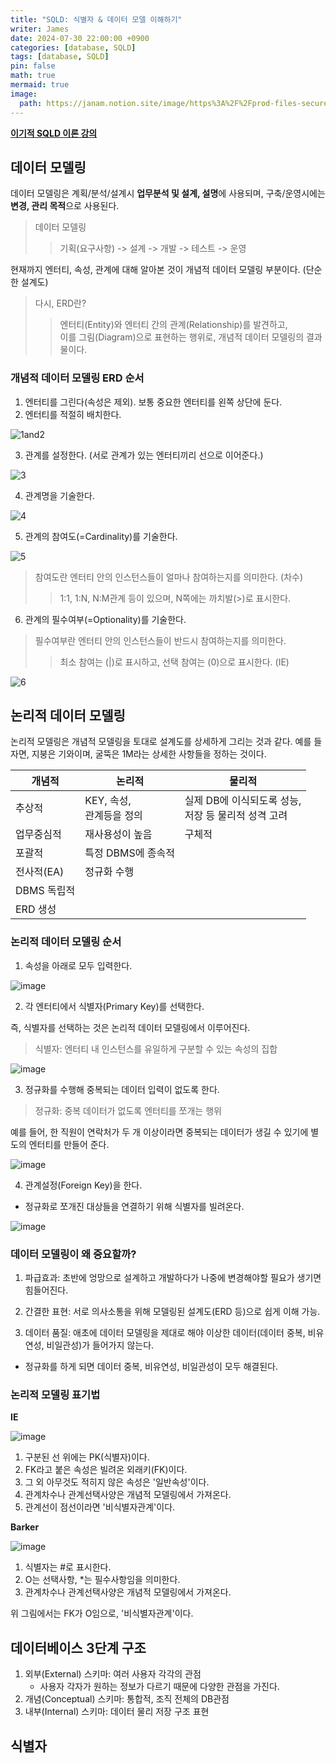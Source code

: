 ```yaml
---
title: "SQLD: 식별자 & 데이터 모델 이해하기"
writer: James
date: 2024-07-30 22:00:00 +0900
categories: [database, SQLD]
tags: [database, SQLD]
pin: false
math: true
mermaid: true
image:
  path: https://janam.notion.site/image/https%3A%2F%2Fprod-files-secure.s3.us-west-2.amazonaws.com%2Fd6bf389f-51e5-4356-b4a7-6b4bd35c1d89%2Fdc53bd14-688b-4c51-83c3-f7ad6f2db4b0%2FUntitled.png?table=block&id=712a5cdc-4f2c-4a1b-a0b3-8c60419da21f&spaceId=d6bf389f-51e5-4356-b4a7-6b4bd35c1d89&width=930&userId=&cache=v2
---
```


[**이기적 SQLD 이론 강의**](https://www.youtube.com/watch?v=36g7ptAW8KM)  

## 데이터 모델링  

데이터 모델링은 계획/분석/설계시 **업무분석 및 설계, 설명**에 사용되며, 구축/운영시에는 **변경, 관리 목적**으로 사용된다.  

> 데이터 모델링  
>> 기획(요구사항) -> 설계 -> 개발 -> 테스트 -> 운영

현재까지 엔터티, 속성, 관계에 대해 알아본 것이 개념적 데이터 모델링 부분이다. (단순한 설계도)  

> 다시, ERD란?  
>> 엔터티(Entity)와 엔터티 간의 관계(Relationship)를 발견하고,  
>> 이를 그림(Diagram)으로 표현하는 행위로, 개념적 데이터 모델링의 결과물이다.  

### 개념적 데이터 모델링 ERD 순서  

1. 엔터티를 그린다(속성은 제외). 보통 중요한 엔터티를 왼쪽 상단에 둔다.  
2. 엔터티를 적절히 배치한다.  

![1and2](https://github.com/user-attachments/assets/4ac1e1f1-029b-4762-9c91-01042c51a1f9)

3. 관계를 설정한다. (서로 관계가 있는 엔터티끼리 선으로 이어준다.)  

![3](https://github.com/user-attachments/assets/2db5a14a-cc52-4453-9464-c5b27fe8aebe)

4. 관계명을 기술한다. 

![4](https://github.com/user-attachments/assets/d63a1f49-ce3c-4c47-931a-2c59274d06b0)

5. 관계의 참여도(=Cardinality)를 기술한다.  

![5](https://github.com/user-attachments/assets/25ed03dd-650d-472a-859e-13781497f3f3)

> 참여도란 엔터티 안의 인스턴스들이 얼마나 참여하는지를 의미한다. (차수)  
>> 1:1, 1:N, N:M관계 등이 있으며, N쪽에는 까치발(>)로 표시한다.  

6. 관계의 필수여부(=Optionality)를 기술한다.  

> 필수여부란 엔터티 안의 인스턴스들이 반드시 참여하는지를 의미한다. 
>> 최소 참여는 (|)로 표시하고, 선택 참여는 (0)으로 표시한다. (IE)  

![6](https://github.com/user-attachments/assets/6063021e-aab7-4619-8ed1-427d7d0ecf53)


## 논리적 데이터 모델링  

논리적 모델링은 개념적 모델링을 토대로 설계도를 상세하게 그리는 것과 같다. 예를 들자면, 지붕은 기와이며, 굴뚝은 1M라는 상세한 사항들을 정하는 것이다.  

| 개념적 | 논리적 | 물리적 |
| ---------- | ---------- | ---------- |
| 추상적 | KEY, 속성, <br> 관계등을 정의 | 실제 DB에 이식되도록 성능, <br>저장 등 물리적 성격 고려 |
| 업무중심적 | 재사용성이 높음 | 구체적 |
| 포괄적 | 특정 DBMS에 종속적 | |
| 전사적(EA) | 정규화 수행 | |
| DBMS 독립적 |||  
| ERD 생성 |||

### 논리적 데이터 모델링 순서  

1. 속성을 아래로 모두 입력한다.  

![image](https://github.com/user-attachments/assets/6df4f86a-59d7-437c-ba85-3775f3083a40)  

2. 각 엔터티에서 식별자(Primary Key)를 선택한다.  

즉, 식별자를 선택하는 것은 논리적 데이터 모델링에서 이루어진다.  

> 식별자: 엔터티 내 인스턴스를 유일하게 구분할 수 있는 속성의 집합   

![image](https://github.com/user-attachments/assets/f53c89c4-b9f4-4766-82da-163431704d78)  

3. 정규화를 수행해 중복되는 데이터 입력이 없도록 한다.  

> 정규화: 중복 데이터가 없도록 엔터티를 쪼개는 행위  

예를 들어, 한 직원이 연락처가 두 개 이상이라면 중복되는 데이터가 생길 수 있기에 별도의 엔터티를 만들어 준다.  

![image](https://github.com/user-attachments/assets/e32a4e4c-9839-404b-98a2-9b60694a314d)  

4. 관계설정(Foreign Key)을 한다.  
- 정규화로 쪼개진 대상들을 연결하기 위해 식별자를 빌려온다.  

![image](https://github.com/user-attachments/assets/3ee61a7d-a990-4832-af0e-5fa0b329a9c6)  

### 데이터 모델링이 왜 중요할까?  

1. 파급효과: 초반에 엉망으로 설계하고 개발하다가 나중에 변경해야할 필요가 생기면 힘들어진다.  

2. 간결한 표현: 서로 의사소통을 위해 모델링된 설계도(ERD 등)으로 쉽게 이해 가능.  

3. 데이터 품질: 애초에 데이터 모델링을 제대로 해야 이상한 데이터(데이터 중복, 비유연성, 비일관성)가 들어가지 않는다.  
- 정규화를 하게 되면 데이터 중복, 비유연성, 비일관성이 모두 해결된다. 

### 논리적 모델링 표기법 

**IE**  

![image](https://github.com/user-attachments/assets/de958e36-f092-475d-8d94-c817d55c78bd)

1. 구분된 선 위에는 PK(식별자)이다.  
2. FK라고 붙은 속성은 빌려온 외래키(FK)이다.  
3. 그 외 아무것도 적히지 않은 속성은 '일반속성'이다.  
4. 관계차수나 관계선택사양은 개념적 모델링에서 가져온다.  
5. 관계선이 점선이라면 '비식별자관계'이다.  
   
**Barker**   

![image](https://github.com/user-attachments/assets/815857e3-bb41-4e6b-b32a-93e3c4e12ae8)

1. 식별자는 #로 표시한다.  
2. O는 선택사항, *는 필수사항임을 의미한다.  
3. 관계차수나 관계선택사양은 개념적 모델링에서 가져온다.  

위 그림에서는 FK가 O임으로, '비식별자관계'이다.  

## 데이터베이스 3단계 구조  

1. 외부(External) 스키마: 여러 사용자 각각의 관점  
   - 사용자 각자가 원하는 정보가 다르기 때문에 다양한 관점을 가진다.  
2. 개념(Conceptual) 스키마: 통합적, 조직 전체의 DB관점  
3. 내부(Internal) 스키마: 데이터 물리 저장 구조 표현  

## 식별자  

